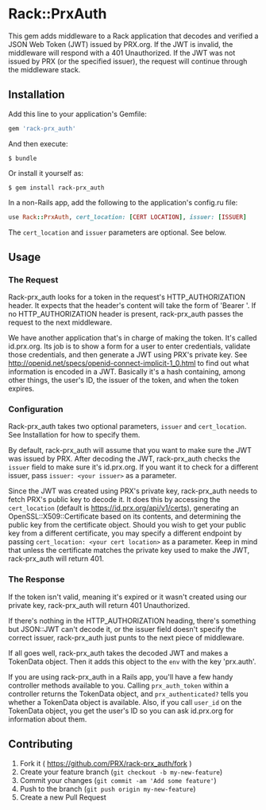 # Rack::PrxAuth

This gem adds middleware to a Rack application that decodes and verified a JSON Web Token (JWT) issued by PRX.org. If the JWT is invalid, the middleware will respond with a 401 Unauthorized. If the JWT was not issued by PRX (or the specified issuer), the request will continue through the middleware stack.

## Installation

Add this line to your application's Gemfile:

```ruby
gem 'rack-prx_auth'
```

And then execute:

    $ bundle

Or install it yourself as:

    $ gem install rack-prx_auth

In a non-Rails app, add the following to the application's config.ru file:

```ruby
use Rack::PrxAuth, cert_location: [CERT LOCATION], issuer: [ISSUER]
```
The `cert_location` and `issuer` parameters are optional. See below.

## Usage

### The Request

Rack-prx_auth looks for a token in the request's HTTP_AUTHORIZATION header. It expects that the header's content will take the form of 'Bearer <your token>'. If no HTTP_AUTHORIZATION header is present, rack-prx_auth passes the request to the next middleware.

We have another application that's in charge of making the token. It's called id.prx.org. Its job is to show a form for a user to enter credentials, validate those credentials, and then generate a JWT using PRX's private key. See http://openid.net/specs/openid-connect-implicit-1_0.html to find out what information is encoded in a JWT. Basically it's a hash containing, among other things, the user's ID, the issuer of the token, and when the token expires.

### Configuration

Rack-prx_auth takes two optional parameters, `issuer` and `cert_location`. See Installation for how to specify them.

By default, rack-prx_auth will assume that you want to make sure the JWT was issued by PRX. After decoding the JWT, rack-prx_auth checks the `issuer` field to make sure it's id.prx.org. If you want it to check for a different issuer, pass `issuer: <your issuer>` as a parameter.

Since the JWT was created using PRX's private key, rack-prx_auth needs to fetch PRX's public key to decode it. It does this by accessing the `cert_location` (default is https://id.prx.org/api/v1/certs), generating an OpenSSL::X509::Certificate based on its contents, and determining the public key from the certificate object. Should you wish to get your public key from a different certificate, you may specify a different endpoint by passing `cert_location: <your cert location>` as a parameter. Keep in mind that unless the certificate matches the private key used to make the JWT, rack-prx_auth will return 401.

### The Response

If the token isn't valid, meaning it's expired or it wasn't created using our private key, rack-prx_auth will return 401 Unauthorized.

If there's nothing in the HTTP_AUTHORIZATION heading, there's something but JSON::JWT can't decode it, or the issuer field doesn't specify the correct issuer, rack-prx_auth just punts to the next piece of middleware.

If all goes well, rack-prx_auth takes the decoded JWT and makes a TokenData object. Then it adds this object to the `env` with the key 'prx.auth'.

If you are using rack-prx_auth in a Rails app, you'll have a few handy controller methods available to you. Calling `prx_auth_token` within a controller returns the TokenData object, and `prx_authenticated?` tells you whether a TokenData object is available. Also, if you call `user_id` on the TokenData object, you get the user's ID so you can ask id.prx.org for information about them.

## Contributing

1. Fork it ( https://github.com/PRX/rack-prx_auth/fork )
2. Create your feature branch (`git checkout -b my-new-feature`)
3. Commit your changes (`git commit -am 'Add some feature'`)
4. Push to the branch (`git push origin my-new-feature`)
5. Create a new Pull Request
